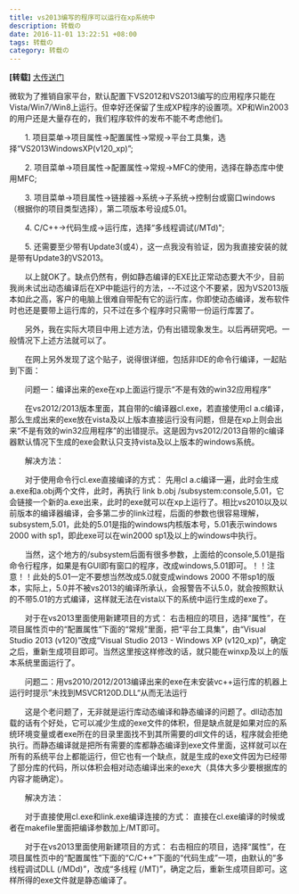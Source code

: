 ```yaml
---
title: vs2013编写的程序可以运行在xp系统中
description: 转载の
date: 2016-11-01 13:22:51 +08:00
tags: 转载の
category: 转载の
---
```

<b>[转载]</b> [大传送门](http://blog.csdn.net/asanscape/article/details/38752655)   

微软为了推销自家平台，默认配置下VS2012和VS2013编写的应用程序只能在Vista/Win7/Win8上运行。但幸好还保留了生成XP程序的设置项。XP和Win2003的用户还是大量存在的，我们程序软件的发布不能不考虑他们。


　　1. 项目菜单->项目属性->配置属性->常规->平台工具集，选择“VS2013WindowsXP(v120_xp)”;

　　2. 项目菜单->项目属性->配置属性->常规->MFC的使用，选择在静态库中使用MFC;

　　3. 项目菜单->项目属性->链接器->系统->子系统->控制台或窗口windows（根据你的项目类型选择），第二项版本号设成5.01。

　　4. C/C++->代码生成->运行库，选择“多线程调试(/MTd)";

　　5. 还需要至少带有Update3(或4），这一点我没有验证，因为我直接安装的就是带有Update3的VS2013。

　　以上就OK了。缺点仍然有，例如静态编译的EXE比正常动态要大不少，目前我尚未试出动态编译后在XP中能运行的方法，--不过这个不要紧，因为VS2013版本如此之高，客户的电脑上很难自带配有它的运行库，你即使动态编译，发布软件时也还是要带上运行库的，只不过在多个程序时只需带一份运行库罢了。

　　另外，我在实际大项目中用上述方法，仍有出错现象发生。以后再研究吧。一般情况下上述方法就可以了。

　　在网上另外发现了这个贴子，说得很详细，包括非IDE的命令行编译，一起贴到下面：

　　问题一：编译出来的exe在xp上面运行提示“不是有效的win32应用程序”

　　在vs2012/2013版本里面，其自带的c编译器cl.exe，若直接使用cl a.c编译，那么生成出来的exe放在vista及以上版本直接运行没有问题，但是在xp上则会出来“不是有效的win32应用程序”的出错提示。这是因为vs2012/2013自带的c编译器默认情况下生成的exe会默认只支持vista及以上版本的windows系统。

　　解决方法：

　　对于使用命令行cl.exe直接编译的方式：
先用cl a.c编译一遍，此时会生成a.exe和a.obj两个文件，此时，再执行 link b.obj /subsystem:console,5.01，它会链接一个新的a.exe出来，此时的exe就可以在xp上运行了。相比vs2010以及以前版本的编译器编译，会多第二步的link过程，后面的参数也很容易理解，subsystem,5.01，此处的5.01是指的windows内核版本号，5.01表示windows 2000 with sp1，即此exe可以在win2000 sp1及以上的windows中执行。

　　当然，这个地方的/subsystem后面有很多参数，上面给的console,5.01是指命令行程序，如果是有GUI即有窗口的程序，改成windows,5.01即可。！！注意！！此处的5.01一定不要想当然改成5.0就变成windows 2000 不带sp1的版本，实际上，5.0并不被vs2013的编译所承认，会报警告不认5.0，就会按照默认的不带5.01的方式编译，这样就无法在vista以下的系统中运行生成的exe了。

　　对于在vs2013里面使用新建项目的方式：
右击相应的项目，选择“属性”，在项目属性页中的“配置属性”下面的“常规”里面，把“平台工具集”，由“Visual Studio 2013 (v120)”改成“Visual Studio 2013 - Windows XP (v120_xp)”，确定之后，重新生成项目即可。当然这里按这样修改的话，就只能在winxp及以上的版本系统里面运行了。

　　问题二：用vs2010/2012/2013编译出来的exe在未安装vc++运行库的机器上运行时提示”未找到MSVCR120D.DLL“从而无法运行

　　这是个老问题了，无非就是运行库动态编译和静态编译的问题了。dll动态加载的话有个好处，它可以减少生成的exe文件的体积，但是缺点就是如果对应的系统环境变量或者exe所在的目录里面找不到其所需要的dll文件的话，程序就会拒绝执行。而静态编译就是把所有需要的库都静态编译到exe文件里面，这样就可以在所有的系统平台上都能运行，但它也有一个缺点，就是生成的exe文件因为已经带了部分库的代码，所以体积会相对动态编译出来的exe大（具体大多少要根据库的内容才能确定）。

　　解决方法：

　　对于直接使用cl.exe和link.exe编译连接的方式：
直接在cl.exe编译的时候或者在makefile里面把编译参数加上/MT即可。


　　对于在vs2013里面使用新建项目的方式：
右击相应的项目，选择“属性”，在项目属性页中的“配置属性”下面的“C/C++”下面的“代码生成”一项，由默认的“多线程调试DLL (/MDd)”，改成“多线程 (/MT)”，确定之后，重新生成项目即可。这样所得的exe文件就是静态编译了。
